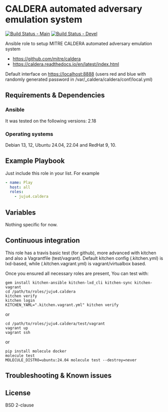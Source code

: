 # CALDERA automated adversary emulation system

[![Build Status - Main](https://travis-ci.org/juju4/ansible-caldera.svg?branch=main)](https://travis-ci.org/juju4/ansible-caldera)
[![Build Status - Devel](https://travis-ci.org/juju4/ansible-caldera.svg?branch=devel)](https://travis-ci.org/juju4/ansible-caldera/branches)

Ansible role to setup MITRE CALDERA automated adversary emulation system

* <https://github.com/mitre/caldera>
* <https://caldera.readthedocs.io/en/latest/index.html>

Default interface on <https://localhost:8888> (users red and blue with randomly generated password in /var/_caldera/caldera/conf/local.yml)

## Requirements & Dependencies

### Ansible

It was tested on the following versions: 2.18

### Operating systems

Debian 13, 12, Ubuntu 24.04, 22.04 and RedHat 9, 10.

## Example Playbook

Just include this role in your list.
For example

```yaml
- name: Play
  host: all
  roles:
    - juju4.caldera
```

## Variables

Nothing specific for now.

## Continuous integration

This role has a travis basic test (for github), more advanced with kitchen and also a Vagrantfile (test/vagrant).
Default kitchen config (.kitchen.yml) is lxd-based, while (.kitchen.vagrant.yml) is vagrant/virtualbox based.

Once you ensured all necessary roles are present, You can test with:

```shell
gem install kitchen-ansible kitchen-lxd_cli kitchen-sync kitchen-vagrant
cd /path/to/roles/juju4.caldera
kitchen verify
kitchen login
KITCHEN_YAML=".kitchen.vagrant.yml" kitchen verify
```

or

```shell
cd /path/to/roles/juju4.caldera/test/vagrant
vagrant up
vagrant ssh
```

or

```shell
pip install molecule docker
molecule test
MOLECULE_DISTRO=ubuntu:24.04 molecule test --destroy=never
```

## Troubleshooting & Known issues

## License

BSD 2-clause
